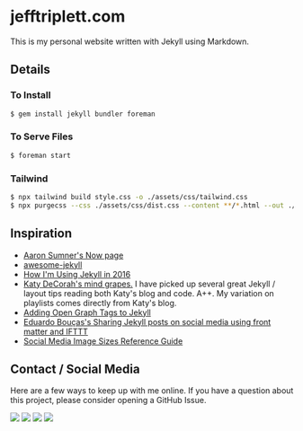 # jefftriplett.com

This is my personal website written with Jekyll using Markdown.

## Details

### To Install

```bash
$ gem install jekyll bundler foreman
```

### To Serve Files

```bash
$ foreman start
```

### Tailwind

```bash
$ npx tailwind build style.css -o ./assets/css/tailwind.css
$ npx purgecss --css ./assets/css/dist.css --content **/*.html --out ./assets/dist/
```

## Inspiration

- [Aaron Sumner's Now page](http://aaronsumner.com/pages/now.html)
- [awesome-jekyll](https://github.com/planetjekyll/awesome-jekyll)
- [How I'm Using Jekyll in 2016](https://mademistakes.com/articles/using-jekyll-2016/)
- [Katy DeCorah's mind grapes.](https://github.com/katydecorah/katydecorah.github.io) I have picked up several great Jekyll / layout tips reading both Katy's blog and code. A++. My variation on playlists comes directly from Katy's blog.
- [Adding Open Graph Tags to Jekyll](http://davidensinger.com/2013/04/adding-open-graph-tags-to-jekyll/)
- [Eduardo Bouças's Sharing Jekyll posts on social media using front matter and IFTTT](https://eduardoboucas.com/blog/2015/04/28/sharing-jekyll-posts-on-social-media-using-front-matter-and-ifttt.html)
- [Social Media Image Sizes Reference Guide](https://github.com/chuckreynolds/social-profile-image-sizes)

## Contact / Social Media

Here are a few ways to keep up with me online. If you have a question about this project, please consider opening a GitHub Issue. 

[![](https://jefftriplett.com/assets/images/social/github.png)](https://github.com/jefftriplett)
[![](https://jefftriplett.com/assets/images/social/globe.png)](https://jefftriplett.com/)
[![](https://jefftriplett.com/assets/images/social/twitter.png)](https://twitter.com/webology)
[![](https://jefftriplett.com/assets/images/social/docker.png)](https://hub.docker.com/u/jefftriplett/)

